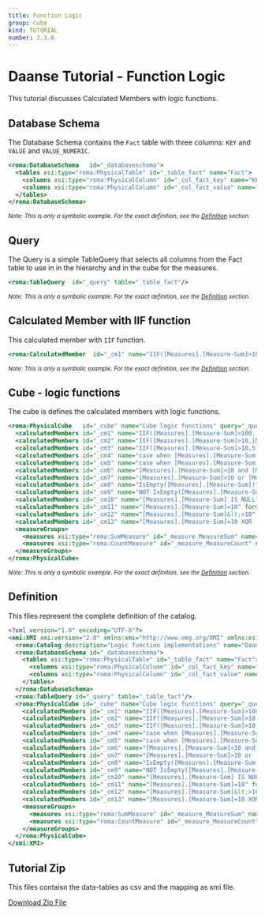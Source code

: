 ```yaml
---
title: Function Logic
group: Cube
kind: TUTORIAL
number: 2.3.6
---
```

# Daanse Tutorial - Function Logic

This tutorial discusses Calculated Members with logic functions.



## Database Schema

The Database Schema contains the `Fact` table with three columns: `KEY` and `VALUE` and `VALUE_NUMERIC`.


```xml
<roma:DatabaseSchema   id="_databaseschema">
  <tables xsi:type="roma:PhysicalTable" id="_table_fact" name="Fact">
    <columns xsi:type="roma:PhysicalColumn" id="_col_fact_key" name="KEY"/>
    <columns xsi:type="roma:PhysicalColumn" id="_col_fact_value" name="VALUE" type="Integer"/>
  </tables>
</roma:DatabaseSchema>

```
*<small>Note: This is only a symbolic example. For the exact definition, see the [Definition](#definition) section.</small>*
## Query

The Query is a simple TableQuery that selects all columns from the Fact table to use in in the hierarchy and in the cube for the measures.


```xml
<roma:TableQuery  id="_query" table="_table_fact"/>

```
*<small>Note: This is only a symbolic example. For the exact definition, see the [Definition](#definition) section.</small>*
## Calculated Member with IIF function

This calculated member with `IIF` function.


```xml
<roma:CalculatedMember  id="_cm1" name="IIF([Measures].[Measure-Sum]>100,[Measures].[Measure-Sum],Null)" formula="IIF([Measures].[Measure-Sum]>100,[Measures].[Measure-Sum],Null)"/>

```
*<small>Note: This is only a symbolic example. For the exact definition, see the [Definition](#definition) section.</small>*
## Cube - logic functions

The cube is defines the calculated members with logic functions.


```xml
<roma:PhysicalCube   id="_cube" name="Cube logic functions" query="_query">
  <calculatedMembers id="_cm1" name="IIF([Measures].[Measure-Sum]>100,[Measures].[Measure-Sum],Null)" formula="IIF([Measures].[Measure-Sum]>100,[Measures].[Measure-Sum],Null)"/>
  <calculatedMembers id="_cm2" name="IIF([Measures].[Measure-Sum]>10,[Measures].[Measure-Sum],Null)" formula="IIF([Measures].[Measure-Sum]>10,[Measures].[Measure-Sum],Null)"/>
  <calculatedMembers id="_cm3" name="IIF([Measures].[Measure-Sum]>10,5,10)" formula="IIF([Measures].[Measure-Sum]>10,5,10)"/>
  <calculatedMembers id="_cm4" name="case when [Measures].[Measure-Sum]>10 then [Measures].[Measure-Sum] else [Measures].[Measure-Count] end" formula="case when [Measures].[Measure-Sum]>10 then [Measures].[Measure-Sum] else [Measures].[Measure-Count] end"/>
  <calculatedMembers id="_cm5" name="case when [Measures].[Measure-Sum]>100 then [Measures].[Measure-Sum] else [Measures].[Measure-Count] end" formula="case when [Measures].[Measure-Sum]>100 then [Measures].[Measure-Sum] else [Measures].[Measure-Count] end"/>
  <calculatedMembers id="_cm6" name="[Measures].[Measure-Sum]>10 and [Measures].[Measure-Count]>0" formula="[Measures].[Measure-Sum]>10 and [Measures].[Measure-Count]>0"/>
  <calculatedMembers id="_cm7" name="[Measures].[Measure-Sum]>10 or [Measures].[Measure-Count]>0" formula="[Measures].[Measure-Sum]>10 or [Measures].[Measure-Count]>0"/>
  <calculatedMembers id="_cm8" name="IsEmpty([Measures].[Measure-Sum])" formula="IsEmpty([Measures].[Measure-Sum])"/>
  <calculatedMembers id="_cm9" name="NOT IsEmpty([Measures].[Measure-Sum])" formula="NOT IsEmpty([Measures].[Measure-Sum])"/>
  <calculatedMembers id="_cm10" name="[Measures].[Measure-Sum] IS NULL" formula="[Measures].[Measure-Sum] IS NULL"/>
  <calculatedMembers id="_cm11" name="[Measures].[Measure-Sum]=10" formula="[Measures].[Measure-Sum]=10"/>
  <calculatedMembers id="_cm12" name="[Measures].[Measure-Sum]&lt;>10" formula="[Measures].[Measure-Sum]&lt;>10"/>
  <calculatedMembers id="_cm13" name="[Measures].[Measure-Sum]=10 XOR [Measures].[Measure-Sum]>10" formula="[Measures].[Measure-Sum]=10 XOR [Measures].[Measure-Sum]>10"/>
  <measureGroups>
    <measures xsi:type="roma:SumMeasure" id="_measure_MeasureSum" name="Measure-Sum" column="_col_fact_value"/>
    <measures xsi:type="roma:CountMeasure" id="_measure_MeasureCount" name="Measure-Count" column="_col_fact_value"/>
  </measureGroups>
</roma:PhysicalCube>

```
*<small>Note: This is only a symbolic example. For the exact definition, see the [Definition](#definition) section.</small>*

## Definition

This files represent the complete definition of the catalog.

```xml
<?xml version="1.0" encoding="UTF-8"?>
<xmi:XMI xmi:version="2.0" xmlns:xmi="http://www.omg.org/XMI" xmlns:xsi="http://www.w3.org/2001/XMLSchema-instance" xmlns:roma="https://www.daanse.org/spec/org.eclipse.daanse.rolap.mapping">
  <roma:Catalog description="Logic function implementations" name="Daanse Tutorial - Function Logic" cubes="_cube" dbschemas="_databaseschema"/>
  <roma:DatabaseSchema id="_databaseschema">
    <tables xsi:type="roma:PhysicalTable" id="_table_fact" name="Fact">
      <columns xsi:type="roma:PhysicalColumn" id="_col_fact_key" name="KEY"/>
      <columns xsi:type="roma:PhysicalColumn" id="_col_fact_value" name="VALUE" type="Integer"/>
    </tables>
  </roma:DatabaseSchema>
  <roma:TableQuery id="_query" table="_table_fact"/>
  <roma:PhysicalCube id="_cube" name="Cube logic functions" query="_query">
    <calculatedMembers id="_cm1" name="IIF([Measures].[Measure-Sum]>100,[Measures].[Measure-Sum],Null)" formula="IIF([Measures].[Measure-Sum]>100,[Measures].[Measure-Sum],Null)"/>
    <calculatedMembers id="_cm2" name="IIF([Measures].[Measure-Sum]>10,[Measures].[Measure-Sum],Null)" formula="IIF([Measures].[Measure-Sum]>10,[Measures].[Measure-Sum],Null)"/>
    <calculatedMembers id="_cm3" name="IIF([Measures].[Measure-Sum]>10,5,10)" formula="IIF([Measures].[Measure-Sum]>10,5,10)"/>
    <calculatedMembers id="_cm4" name="case when [Measures].[Measure-Sum]>10 then [Measures].[Measure-Sum] else [Measures].[Measure-Count] end" formula="case when [Measures].[Measure-Sum]>10 then [Measures].[Measure-Sum] else [Measures].[Measure-Count] end"/>
    <calculatedMembers id="_cm5" name="case when [Measures].[Measure-Sum]>100 then [Measures].[Measure-Sum] else [Measures].[Measure-Count] end" formula="case when [Measures].[Measure-Sum]>100 then [Measures].[Measure-Sum] else [Measures].[Measure-Count] end"/>
    <calculatedMembers id="_cm6" name="[Measures].[Measure-Sum]>10 and [Measures].[Measure-Count]>0" formula="[Measures].[Measure-Sum]>10 and [Measures].[Measure-Count]>0"/>
    <calculatedMembers id="_cm7" name="[Measures].[Measure-Sum]>10 or [Measures].[Measure-Count]>0" formula="[Measures].[Measure-Sum]>10 or [Measures].[Measure-Count]>0"/>
    <calculatedMembers id="_cm8" name="IsEmpty([Measures].[Measure-Sum])" formula="IsEmpty([Measures].[Measure-Sum])"/>
    <calculatedMembers id="_cm9" name="NOT IsEmpty([Measures].[Measure-Sum])" formula="NOT IsEmpty([Measures].[Measure-Sum])"/>
    <calculatedMembers id="_cm10" name="[Measures].[Measure-Sum] IS NULL" formula="[Measures].[Measure-Sum] IS NULL"/>
    <calculatedMembers id="_cm11" name="[Measures].[Measure-Sum]=10" formula="[Measures].[Measure-Sum]=10"/>
    <calculatedMembers id="_cm12" name="[Measures].[Measure-Sum]&lt;>10" formula="[Measures].[Measure-Sum]&lt;>10"/>
    <calculatedMembers id="_cm13" name="[Measures].[Measure-Sum]=10 XOR [Measures].[Measure-Sum]>10" formula="[Measures].[Measure-Sum]=10 XOR [Measures].[Measure-Sum]>10"/>
    <measureGroups>
      <measures xsi:type="roma:SumMeasure" id="_measure_MeasureSum" name="Measure-Sum" column="_col_fact_value"/>
      <measures xsi:type="roma:CountMeasure" id="_measure_MeasureCount" name="Measure-Count" column="_col_fact_value"/>
    </measureGroups>
  </roma:PhysicalCube>
</xmi:XMI>

```



## Tutorial Zip
This files contaisn the data-tables as csv and the mapping as xmi file.

<a href="./zip/tutorial.function.logic.zip" download>Download Zip File</a>

